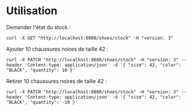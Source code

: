 # Utilisation

Demander l'état du stock :

`curl -X GET "http://localhost:8080/shoes/stock" -H "version: 3"`

Ajouter 10 chaussures noires de taille 42 :

`curl -X PATCH "http://localhost:8080/shoes/stock" -H "version: 3" --header 'Content-type: application/json' -d '{ "size": 42, "color": "BLACK", "quantity": 10 }'`

Retirer 10 chaussures noires de taille 42 :

`curl -X PATCH "http://localhost:8080/shoes/stock" -H "version: 3" --header 'Content-type: application/json' -d '{ "size": 42, "color": "BLACK", "quantity": -10 }'`